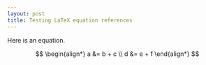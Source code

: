 ```yaml
---
layout: post
title: Testing LaTeX equation references
---
```


Here is an equation.

$$
\begin{align*}
a &= b + c \\
d &= e + f
\end{align*}
$$

